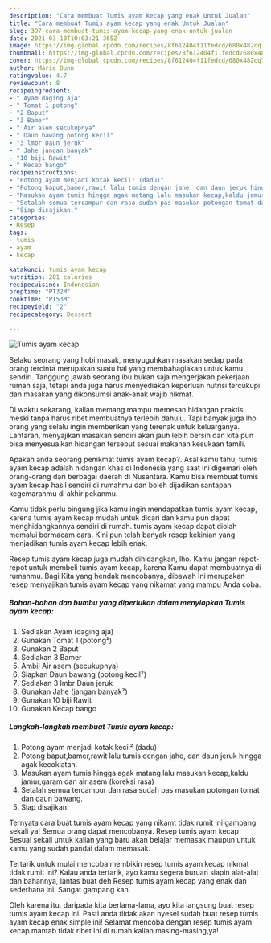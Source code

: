 ```yaml
---
description: "Cara membuat Tumis ayam kecap yang enak Untuk Jualan"
title: "Cara membuat Tumis ayam kecap yang enak Untuk Jualan"
slug: 397-cara-membuat-tumis-ayam-kecap-yang-enak-untuk-jualan
date: 2021-03-10T10:03:21.365Z
image: https://img-global.cpcdn.com/recipes/8f612404f11fedcd/680x482cq70/tumis-ayam-kecap-foto-resep-utama.jpg
thumbnail: https://img-global.cpcdn.com/recipes/8f612404f11fedcd/680x482cq70/tumis-ayam-kecap-foto-resep-utama.jpg
cover: https://img-global.cpcdn.com/recipes/8f612404f11fedcd/680x482cq70/tumis-ayam-kecap-foto-resep-utama.jpg
author: Marie Dunn
ratingvalue: 4.7
reviewcount: 8
recipeingredient:
- " Ayam daging aja"
- " Tomat 1 potong"
- "2 Baput"
- "3 Bamer"
- " Air asem secukupnya"
- " Daun bawang potong kecil"
- "3 lmbr Daun jeruk"
- " Jahe jangan banyak"
- "10 biji Rawit"
- " Kecap bango"
recipeinstructions:
- "Potong ayam menjadi kotak kecil² (dadu)"
- "Potong baput,bamer,rawit lalu tumis dengan jahe, dan daun jeruk hingga agak kecoklatan."
- "Masukan ayam tumis hingga agak matang lalu masukan kecap,kaldu jamur,garam dan air asem (koreksi rasa)"
- "Setalah semua tercampur dan rasa sudah pas masukan potongan tomat dan daun bawang."
- "Siap disajikan."
categories:
- Resep
tags:
- tumis
- ayam
- kecap

katakunci: tumis ayam kecap 
nutrition: 281 calories
recipecuisine: Indonesian
preptime: "PT32M"
cooktime: "PT53M"
recipeyield: "2"
recipecategory: Dessert

---
```



![Tumis ayam kecap](https://img-global.cpcdn.com/recipes/8f612404f11fedcd/680x482cq70/tumis-ayam-kecap-foto-resep-utama.jpg)

Selaku seorang yang hobi masak, menyuguhkan masakan sedap pada orang tercinta merupakan suatu hal yang membahagiakan untuk kamu sendiri. Tanggung jawab seorang ibu bukan saja mengerjakan pekerjaan rumah saja, tetapi anda juga harus menyediakan keperluan nutrisi tercukupi dan masakan yang dikonsumsi anak-anak wajib nikmat.

Di waktu  sekarang, kalian memang mampu memesan hidangan praktis meski tanpa harus ribet membuatnya terlebih dahulu. Tapi banyak juga lho orang yang selalu ingin memberikan yang terenak untuk keluarganya. Lantaran, menyajikan masakan sendiri akan jauh lebih bersih dan kita pun bisa menyesuaikan hidangan tersebut sesuai makanan kesukaan famili. 



Apakah anda seorang penikmat tumis ayam kecap?. Asal kamu tahu, tumis ayam kecap adalah hidangan khas di Indonesia yang saat ini digemari oleh orang-orang dari berbagai daerah di Nusantara. Kamu bisa membuat tumis ayam kecap hasil sendiri di rumahmu dan boleh dijadikan santapan kegemaranmu di akhir pekanmu.

Kamu tidak perlu bingung jika kamu ingin mendapatkan tumis ayam kecap, karena tumis ayam kecap mudah untuk dicari dan kamu pun dapat menghidangkannya sendiri di rumah. tumis ayam kecap dapat diolah memalui bermacam cara. Kini pun telah banyak resep kekinian yang menjadikan tumis ayam kecap lebih enak.

Resep tumis ayam kecap juga mudah dihidangkan, lho. Kamu jangan repot-repot untuk membeli tumis ayam kecap, karena Kamu dapat membuatnya di rumahmu. Bagi Kita yang hendak mencobanya, dibawah ini merupakan resep menyajikan tumis ayam kecap yang nikamat yang mampu Anda coba.

<!--inarticleads1-->

##### Bahan-bahan dan bumbu yang diperlukan dalam menyiapkan Tumis ayam kecap:

1. Sediakan  Ayam (daging aja)
1. Gunakan  Tomat 1 (potong²)
1. Gunakan 2 Baput
1. Sediakan 3 Bamer
1. Ambil  Air asem (secukupnya)
1. Siapkan  Daun bawang (potong kecil²)
1. Sediakan 3 lmbr Daun jeruk
1. Gunakan  Jahe (jangan banyak²)
1. Gunakan 10 biji Rawit
1. Gunakan  Kecap bango




<!--inarticleads2-->

##### Langkah-langkah membuat Tumis ayam kecap:

1. Potong ayam menjadi kotak kecil² (dadu)
1. Potong baput,bamer,rawit lalu tumis dengan jahe, dan daun jeruk hingga agak kecoklatan.
1. Masukan ayam tumis hingga agak matang lalu masukan kecap,kaldu jamur,garam dan air asem (koreksi rasa)
1. Setalah semua tercampur dan rasa sudah pas masukan potongan tomat dan daun bawang.
1. Siap disajikan.




Ternyata cara buat tumis ayam kecap yang nikamt tidak rumit ini gampang sekali ya! Semua orang dapat mencobanya. Resep tumis ayam kecap Sesuai sekali untuk kalian yang baru akan belajar memasak maupun untuk kamu yang sudah pandai dalam memasak.

Tertarik untuk mulai mencoba membikin resep tumis ayam kecap nikmat tidak rumit ini? Kalau anda tertarik, ayo kamu segera buruan siapin alat-alat dan bahannya, lantas buat deh Resep tumis ayam kecap yang enak dan sederhana ini. Sangat gampang kan. 

Oleh karena itu, daripada kita berlama-lama, ayo kita langsung buat resep tumis ayam kecap ini. Pasti anda tiidak akan nyesel sudah buat resep tumis ayam kecap enak simple ini! Selamat mencoba dengan resep tumis ayam kecap mantab tidak ribet ini di rumah kalian masing-masing,ya!.

